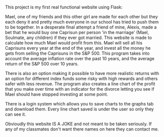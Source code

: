 This project is my first real functional website using Flask:

Mael, one of my friends and this other girl are made for each other but they each deny it and pretty much everyone in our school has tried to push them to be together. In a desperate final attempt a friend of mine, Alexis, made a bet that he
would buy one Caprisun per person 'in the marriage' (Mael, Soulmate, any children) if they ever got married. This website is made to calculate how much Mael would profit from this. Mael will sell all his Caprisuns every year at the end of
the year, and invest all the money he gets from selling the Caprisuns in the S&P 500. This program takes into account the average inflation rate over the past 10 years, and the average return of the S&P 500 over 10 years.

There is also an option making it possible to have more realistic returns with an option for different index funds some risky with high rewards and others safer with less revenue. The program also creates a line chart of the profit that you make over time with an indicator for the divorce letting you see if Mael should have stopped investing at some point.

There is a login system which allows you to save charts to the graphs tab and download them. Every line chart saved is under the user so only they can see it. 

Obvioudly this website IS A JOKE and not meant to be taken seriously. If any of my classmates don't want there names on here they can contact me.
